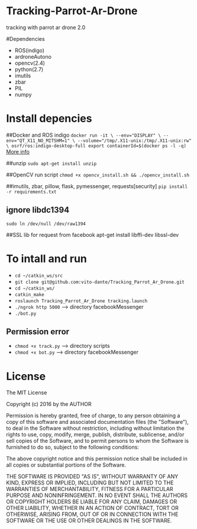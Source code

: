 # Tracking-Parrot-Ar-Drone
tracking with parrot ar drone 2.0

#Dependencies
- ROS(indigo)
- ardroneAutono
- opencv(2.4)
- python(2.7)
- imutils
- zbar 
- PIL
- numpy

# Install depencies 
##Docker and ROS indigo 
`docker run -it \
    --env="DISPLAY" \
    --env="QT_X11_NO_MITSHM=1" \
    --volume="/tmp/.X11-unix:/tmp/.X11-unix:rw" \
    osrf/ros:indigo-desktop-full
export containerId=$(docker ps -l -q)`
[More info](http://wiki.ros.org/docker/Tutorials/GUI#The_simple_way)

##unzip 
`sudo apt-get install unzip`

##OpenCV 
run script `chmod +x opencv_install.sh && ./opencv_install.sh`

##imutils, zbar, pillow, flask, pymessenger, requests[security] 
`pip install -r requirements.txt`

## ignore libdc1394 
`sudo ln /dev/null /dev/raw1394`

##SSL lib for request from facebook
apt-get install libffi-dev libssl-dev



# To intall and run   

- `cd ~/catkin_ws/src`
- `git clone git@github.com:vito-dante/Tracking_Parrot_Ar_Drone.git`   
- `cd ~/catkin_ws/`
- `catkin_make`
- `roslaunch Tracking_Parrot_Ar_Drone tracking.launch`
- `./ngrok http 5000` -->  directory facebookMessenger 
- `./bot.py` 

## Permission error

- `chmod +x track.py` --> directory scripts
- `chmod +x bot.py` --> directory facebookMessenger


# License

The MIT License

Copyright (c) 2016 by the AUTHOR

Permission is hereby granted, free of charge, to any person obtaining a copy
of this software and associated documentation files (the "Software"), to deal
in the Software without restriction, including without limitation the rights
to use, copy, modify, merge, publish, distribute, sublicense, and/or sell
copies of the Software, and to permit persons to whom the Software is
furnished to do so, subject to the following conditions:

The above copyright notice and this permission notice shall be included in
all copies or substantial portions of the Software.

THE SOFTWARE IS PROVIDED "AS IS", WITHOUT WARRANTY OF ANY KIND, EXPRESS OR
IMPLIED, INCLUDING BUT NOT LIMITED TO THE WARRANTIES OF MERCHANTABILITY,
FITNESS FOR A PARTICULAR PURPOSE AND NONINFRINGEMENT. IN NO EVENT SHALL THE
AUTHORS OR COPYRIGHT HOLDERS BE LIABLE FOR ANY CLAIM, DAMAGES OR OTHER
LIABILITY, WHETHER IN AN ACTION OF CONTRACT, TORT OR OTHERWISE, ARISING FROM,
OUT OF OR IN CONNECTION WITH THE SOFTWARE OR THE USE OR OTHER DEALINGS IN
THE SOFTWARE.
